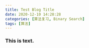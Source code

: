 ```yaml
---
title: Test Blog Title
date: 2020-12-10 14:28:28
categories: [算法复习, Binary Search]
tags: [算法]
---
```


### This is text.
